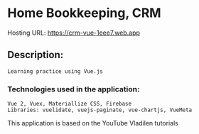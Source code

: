 # Home Bookkeeping, CRM
Hosting URL: https://crm-vue-1eee7.web.app
## Description:
```
Learning practice using Vue.js
```
### Technologies used in the application:
```
Vue 2, Vuex, Materiallize CSS, Firebase
Libraries: vuelidate, vuejs-paginate, vue-chartjs, VueMeta
```
This application is based on the YouTube Vladilen tutorials
